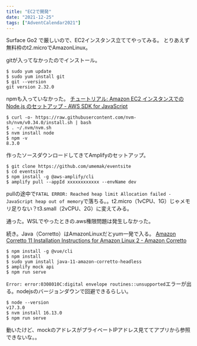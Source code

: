 ```yaml
---
title: "EC2で開発"
date: "2021-12-25"
tags: ["AdventCalendar2021"]
---
```


Surface Go2 で厳しいので、EC2インスタンス立ててやってみる。
とりあえず無料枠のt2.microでAmazonLinux。

gitが入ってなかったのでインストール。
```
$ sudo yum update
$ sudo yum install git
$ git --version
git version 2.32.0
```
npmも入っていなかった。
[チュートリアル: Amazon EC2 インスタンスでの Node.js のセットアップ - AWS SDK for JavaScript](https://docs.aws.amazon.com/ja_jp/sdk-for-javascript/v2/developer-guide/setting-up-node-on-ec2-instance.html)
```
$ curl -o- https://raw.githubusercontent.com/nvm-sh/nvm/v0.34.0/install.sh | bash
$ . ~/.nvm/nvm.sh
$ nvm install node
$ npm -v
8.3.0
```
作ったソースダウンロードしてきてAmplifyのセットアップ。
```
$ git clone https://github.com/umemak/eventsite
$ cd eventsite
$ npm install -g @aws-amplify/cli
$ amplify pull --appId xxxxxxxxxxxx --envName dev
```
pullの途中で`FATAL ERROR: Reached heap limit Allocation failed - JavaScript heap out of memory`で落ちる。。t2.micro（1vCPU、1G）じゃメモリ足りない？t3.small（2vCPU、2G）に変えてみる。

通った。WSLでやったときの.aws権限問題は発生しなかった。

続き。Java（Corretto）はAmazonLinuxだとyum一発で入る。
[Amazon Corretto 11 Installation Instructions for Amazon Linux 2 - Amazon Corretto](https://docs.aws.amazon.com/corretto/latest/corretto-11-ug/amazon-linux-install.html)
```
$ npm install -g @vue/cli
$ npm install
$ sudo yum install java-11-amazon-corretto-headless
$ amplify mock api
$ npm run serve
```
`Error: error:0308010C:digital envelope routines::unsupported`エラーが出る。nodejsのバージョンダウンで回避できるらしい。
```
$ node --version
v17.3.0
$ nvm install 16.13.0
$ npm run serve
```
動いたけど、mockのアドレスがプライベートIPアドレス見ててアプリから参照できないな。。


